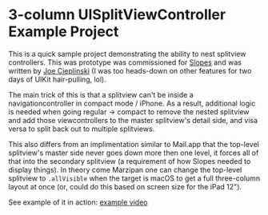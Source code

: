 # 3-column UISplitViewController Example Project

This is a quick sample project demonstrating the ability to nest splitview controllers. This was prototype was commissioned for [Slopes](https://getslopes.com) and was written by [Joe Cieplinski](https://twitter.com/jcieplinski/) (I was too heads-down on other features for two days of UIKit hair-pulling, lol).

The main trick of this is that a splitview can't be inside a navigationcontroller in compact mode / iPhone. As a result, additional logic is needed when going regular -> compact to remove the nested splitview and add those viewcontrollers to the master splitview's detail side, and visa versa to split back out to multiple splitviews.

This also differs from an implimentation similar to Mail.app that the top-level splitview's master side never goes down more then one level, it forces all of that into the secondary splitview (a requirement of how Slopes needed to display things). In theory come Marzipan one can change the top-level splitview to `.allVisible` when the target is macOS to get a full three-column layout at once (or, could do this based on screen size for the iPad 12").

See example of it in action: [example video](https://github.com/parrots/SplitView-3Coumn/raw/master/Example.MOV)